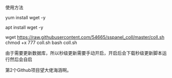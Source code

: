 
使用方法  

yum install wget -y  

apt install wget -y  

wget https://raw.githubusercontent.com/54665/sspanel_coll/master/coll.sh
chmod +x 777 coll.sh
bash coll.sh

由于需要更新数据库，所以秒级更新需要手动开启，开启后会下载秒级更新脚本运行然后会自启

第2个Github项目望大佬海涵啊。